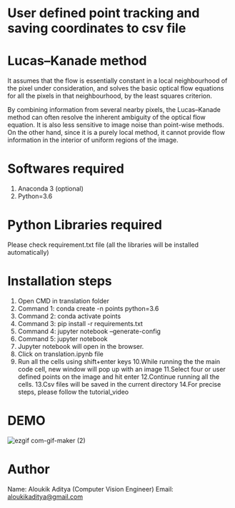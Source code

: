 # User defined point tracking and saving coordinates to csv file
# Lucas–Kanade method

It assumes that the flow is essentially constant in a local neighbourhood of the pixel under consideration, and solves the basic optical flow equations for all the pixels in that neighbourhood, by the least squares criterion.

By combining information from several nearby pixels, the Lucas–Kanade method can often resolve the inherent ambiguity of the optical flow equation. It is also less sensitive to image noise than point-wise methods. On the other hand, since it is a purely local method, it cannot provide flow information in the interior of uniform regions of the image.


# **Softwares required**

1. Anaconda 3 (optional)
2. Python=3.6


# **Python Libraries required**

Please check requirement.txt file (all the libraries will be installed automatically)


# **Installation steps**

1. Open CMD in translation folder
2. Command 1: conda create -n points python=3.6
3. Command 2: conda activate points
4. Command 3: pip install -r requirements.txt  
5. Command 4: jupyter notebook –generate-config
6. Command 5: jupyter notebook
7. Jupyter notebook will open in the browser.
8. Click on translation.ipynb file
9. Run all the cells using shift+enter keys
10.While running the the main code cell, new window will pop up with an image
11.Select four or user defined points on the image and hit enter
12.Continue running all the cells.
13.Csv files will be saved in the current directory
14.For precise steps, please follow the tutorial_video


# DEMO

![ezgif com-gif-maker (2)](https://user-images.githubusercontent.com/30460954/144480184-1173c456-ec90-41d9-b46f-75cbc8859c97.gif)

# **Author**
Name: Aloukik Aditya (Computer Vision Engineer)
Email: aloukikaditya@gmail.com
